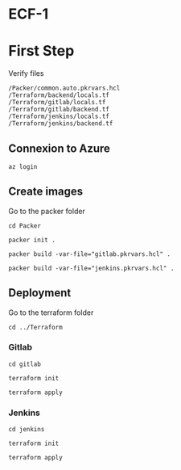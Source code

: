 # ECF-1

# First Step

Verify files

    /Packer/common.auto.pkrvars.hcl
    /Terraform/backend/locals.tf
    /Terraform/gitlab/locals.tf
    /Terraform/gitlab/backend.tf
    /Terraform/jenkins/locals.tf
    /Terraform/jenkins/backend.tf

## Connexion to Azure

    az login

## Create images 

Go to the packer folder

    cd Packer

    packer init .

    packer build -var-file="gitlab.pkrvars.hcl" .

    packer build -var-file="jenkins.pkrvars.hcl" .

## Deployment

Go to the terraform folder

    cd ../Terraform

### Gitlab

    cd gitlab

    terraform init

    terraform apply

### Jenkins

    cd jenkins

    terraform init

    terraform apply